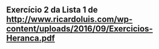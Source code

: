 ## Exercício 2 da Lista 1 de http://www.ricardoluis.com/wp-content/uploads/2016/09/Exercicios-Heranca.pdf